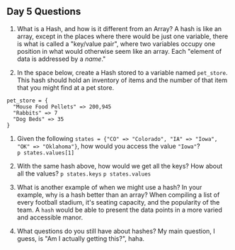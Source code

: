 ## Day 5 Questions

1. What is a Hash, and how is it different from an Array?
A hash is like an array, except in the places where there would be just one variable, there is what is called a "key/value pair", where two variables occupy one position in what would otherwise seem like an array. Each "element of data is addressed by a _name_."

1. In the space below, create a Hash stored to a variable named `pet_store`.  This hash should hold an inventory of items and the number of that item that you might find at a pet store.
```
pet_store = {
  "Mouse Food Pellets" => 200,945
  "Rabbits" => 7
  "Dog Beds" => 35
}

```

1. Given the following `states = {"CO" => "Colorado", "IA" => "Iowa", "OK" => "Oklahoma"}`, how would you access the value `"Iowa"`?  
`p states.values[1]`

1. With the same hash above, how would we get all the keys?  How about all the values?
`p states.keys`
`p states.values`

1. What is another example of when we might use a hash?  In your example, why is a hash better than an array?
When compiling a list of every football stadium, it's seating capacity, and the popularity of the team.  A `hash` would be able to present the data points in a more varied and accessible manor.

1. What questions do you still have about hashes?
My main question, I guess, is "Am I actually getting this?", haha.
